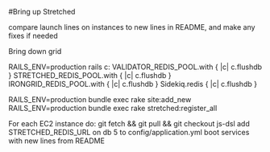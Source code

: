 #Bring up Stretched

compare launch lines on instances to new lines in README, and make any
fixes if needed

Bring down grid

RAILS_ENV=production rails c: 
  VALIDATOR_REDIS_POOL.with { |c| c.flushdb }
  STRETCHED_REDIS_POOL.with { |c| c.flushdb }
  IRONGRID_REDIS_POOL.with { |c| c.flushdb }
  Sidekiq.redis { |c| c.flushdb }

RAILS_ENV=production bundle exec rake site:add_new
RAILS_ENV=production bundle exec rake stretched:register_all

For each EC2 instance do:
  git fetch && git pull && git checkout js-dsl
  add STRETCHED_REDIS_URL on db 5 to config/application.yml
  boot services with new lines from README
